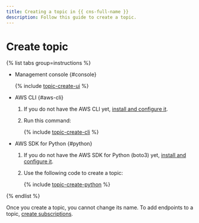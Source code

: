 ```yaml
---
title: Creating a topic in {{ cns-full-name }}
description: Follow this guide to create a topic.
---
```


# Create topic

{% list tabs group=instructions %}

- Management console {#console}

  {% include [topic-create-ui](../../../_includes/notifications/topic-create-ui.md) %}

- AWS CLI {#aws-cli}

  1. If you do not have the AWS CLI yet, [install and configure it](../../../storage/tools/aws-cli.md).
  1. Run this command:

     {% include [topic-create-cli](../../../_includes/notifications/topic-create-cli.md) %}

- AWS SDK for Python {#python}

  1. If you do not have the AWS SDK for Python (boto3) yet, [install and configure it](../../tools/sdk-python.md#aws-sdk).
  1. Use the following code to create a topic:

     {% include [topic-create-python](../../../_includes/notifications/topic-create-python.md) %}

{% endlist %}

Once you create a topic, you cannot change its name. To add endpoints to a topic, [create subscriptions](subscription-create.md).